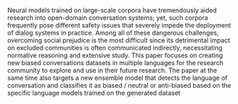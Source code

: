 Neural models trained on large-scale corpora have tremendously aided research into open-domain conversation systems; yet, such corpora frequently pose different safety issues that severely impede the deployment of dialog systems in practice. Among all of these dangerous challenges, overcoming social prejudice is the most difficult since its detrimental impact on excluded communities is often communicated indirectly, necessitating normative reasoning and extensive study. This paper focuses on creating new biased conversations datasets in multiple languages for the research community to explore and use in their future research. 
  The paper at the same time also targets a new ensemble model that detects the language of conversation and classifies it as biased / neutral or anti-biased based on the specific language models trained on the generated dataset
